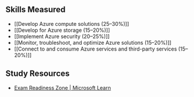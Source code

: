 ## Skills Measured
- [[Develop Azure compute solutions (25–30%)]]
- [[Develop for Azure storage (15–20%)]]
- [[Implement Azure security (20–25%)]]
- [[Monitor, troubleshoot, and optimize Azure solutions (15–20%)]]
- [[Connect to and consume Azure services and third-party services (15–20%)]]

## Study Resources
- [Exam Readiness Zone | Microsoft Learn](https://learn.microsoft.com/en-us/shows/exam-readiness-zone/?terms=az-204)